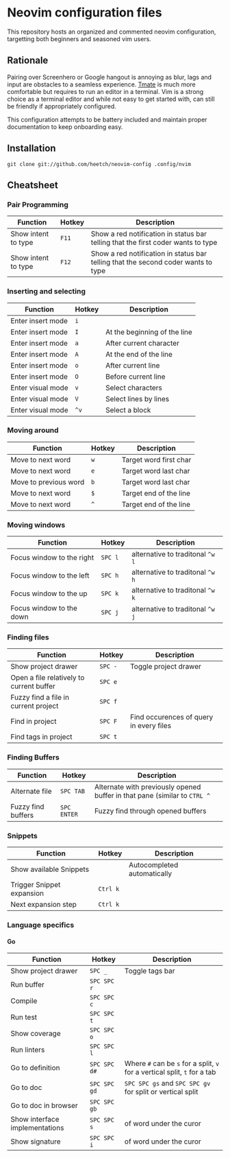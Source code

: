 # Neovim configuration files

This repository hosts an organized and commented neovim configuration, targetting both beginners and seasoned vim users.

## Rationale

Pairing over Screenhero or Google hangout is annoying as blur, lags and input are obstacles to a seamless experience.
[Tmate](http://tmate.io) is much more comfortable but requires to run an editor in a terminal. Vim is a strong choice
as a terminal editor and while not easy to get started with, can still be friendly if appropriately configured.

This configuration attempts to be battery included and maintain proper documentation to keep onboarding easy.

## Installation

`git clone git://github.com/heetch/neovim-config .config/nvim`

## Cheatsheet

### Pair Programming

| Function | Hotkey | Description |
|----------|--------|-------------|
| Show intent to type | `F11` | Show a red notification in status bar telling that the first coder wants to type|
| Show intent to type | `F12` | Show a red notification in status bar telling that the second coder wants to type|

### Inserting and selecting

| Function | Hotkey | Description |
|----------|--------|-------------|
| Enter insert mode | `i` | |
| Enter insert mode | `I` | At the beginning of the line |
| Enter insert mode | `a` | After current character |
| Enter insert mode | `A` | At the end of the line |
| Enter insert mode | `o` | After current line |
| Enter insert mode | `O` | Before current line |
| Enter visual mode | `v` | Select characters |
| Enter visual mode | `V` | Select lines by lines |
| Enter visual mode | `^v` | Select a block |

### Moving around

| Function | Hotkey | Description |
|----------|--------|-------------|
| Move to next word | `w` | Target word first char |
| Move to next word | `e` | Target word last char |
| Move to previous word | `b` | Target word last char |
| Move to next word | `$` | Target end of the line |
| Move to next word | `^` | Target end of the line |

### Moving windows

| Function | Hotkey | Description |
|----------|--------|-------------|
| Focus window to the right | `SPC l` | alternative to traditonal `^w l` |
| Focus window to the left | `SPC h` | alternative to traditonal `^w h` |
| Focus window to the up | `SPC k` | alternative to traditonal `^w k` |
| Focus window to the down | `SPC j` | alternative to traditonal `^w j` |

### Finding files

| Function | Hotkey | Description |
|----------|--------|-------------|
| Show project drawer | `SPC -` | Toggle project drawer |
| Open a file relatively to current buffer | `SPC e` | |
| Fuzzy find a file in current project | `SPC f` | |
| Find in project | `SPC F` | Find occurences of query in every files |
| Find tags in project | `SPC t` | |

### Finding Buffers

| Function | Hotkey | Description |
|----------|--------|-------------|
| Alternate file | `SPC TAB` | Alternate with previously opened buffer in that pane (similar to `CTRL ^` |
| Fuzzy find buffers | `SPC ENTER` | Fuzzy find through opened buffers |

### Snippets

| Function | Hotkey | Description |
|----------|--------|-------------|
| Show available Snippets | | Autocompleted automatically |
| Trigger Snippet expansion | `Ctrl k` | |
| Next expansion step | `Ctrl k` | |

### Language specifics

#### Go

| Function | Hotkey | Description |
|----------|--------|-------------|
| Show project drawer | `SPC _` | Toggle tags bar |
| Run buffer | `SPC SPC r` | |
| Compile | `SPC SPC c` | |
| Run test | `SPC SPC t` | |
| Show coverage | `SPC SPC o` | |
| Run linters | `SPC SPC l` | |
| Go to definition | `SPC SPC d#` | Where `#` can be `s` for a split, `v` for a vertical split, `t` for a tab |
| Go to doc | `SPC SPC gd` | `SPC SPC gs` and `SPC SPC gv` for split or vertical split|
| Go to doc in browser | `SPC SPC gb` | |
| Show interface implementations | `SPC SPC s` | of word under the curor |
| Show signature | `SPC SPC i` | of word under the curor |

